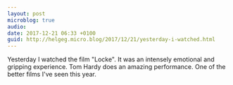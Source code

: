 ```yaml
---
layout: post
microblog: true
audio: 
date: 2017-12-21 06:33 +0100
guid: http://helgeg.micro.blog/2017/12/21/yesterday-i-watched.html
---
```

Yesterday I watched the film "Locke". It was an intensely emotional and gripping experience. Tom Hardy does an amazing performance. One of the better films I've seen this year. 
